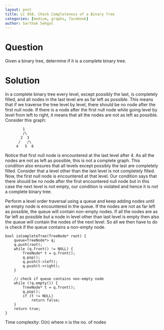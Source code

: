```yaml
---
layout: post
title: LC 958. Check Completeness of a Binary Tree
categories: [medium, graphs, facebook]
author: Sarthak Sehgal
---
```

# Question
Given a binary tree, determine if it is a complete binary tree.

# Solution
In a complete binary tree every level, except possibly the last, is completely filled, and all nodes in the last level are as far left as possible. This means that if we traverse the tree level by level, there should be no node after the first null node. If there is a node after the first null node while going level by level from left to right, it means that all the nodes are not as left as possible. Consider this graph:
```
        1
        /\
       2  3
      /   /\
     4   5  6
```
Notice that first null node is encountered at the last level after 4. As all the nodes are not as left as possible, this is not a complete graph.
This condition also ensures that all levels except possibly the last are completely filled. Consider that a level other than the last level is not completely filled. Now, the first null node is encountered at that level. Our condition says that there should be no node after the first encountered null node but in this case the next level is not empty, our condition is violated and hence it is not a complete binary tree.

Perform a level order traversal using a queue and keep adding nodes until an empty node is encountered in the queue. If the nodes are not as far left as possible, the queue will contain non-empty nodes. If all the nodes are as far left as possible but a node in level other than last level is empty then also the queue will contain the nodes of the next level. So all we then have to do is check if the queue contains a non-empty node.
```
bool isCompleteTree(TreeNode* root) {
    queue<TreeNode*> q;
    q.push(root);
    while (q.front() != NULL) {
        TreeNode* t = q.front();
        q.pop();
        q.push(t->left);
        q.push(t->right);
    }

    // check if queue contains non-empty node
    while (!q.empty()) {
        TreeNode* t = q.front();
        q.pop();
        if (t != NULL)
            return false;
    }
    return true;
}
```
Time complexity: O(n) where n is the no. of nodes